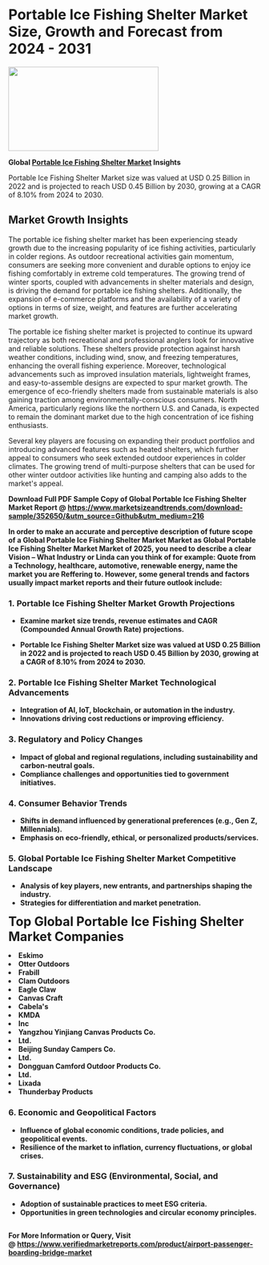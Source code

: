 <H1>Portable Ice Fishing Shelter Market Size, Growth and Forecast from 2024 - 2031</H1><img class="aligncenter size-medium wp-image-584254" src="https://thirdeyenews.in/wp-content/uploads/2024/09/Global-Market-Research-300x168.jpeg" alt="" width="300" height="168" /><p><strong>Global&nbsp;<a href="https://www.marketsizeandtrends.com/download-sample/352650/&amp;utm_source=Github&utm_medium=216">Portable Ice Fishing Shelter Market</a> Insights</strong></p><p>Portable Ice Fishing Shelter Market size was valued at USD 0.25 Billion in 2022 and is projected to reach USD 0.45 Billion by 2030, growing at a CAGR of 8.10% from 2024 to 2030.</p><p><h2>Market Growth Insights</h2> <p>The portable ice fishing shelter market has been experiencing steady growth due to the increasing popularity of ice fishing activities, particularly in colder regions. As outdoor recreational activities gain momentum, consumers are seeking more convenient and durable options to enjoy ice fishing comfortably in extreme cold temperatures. The growing trend of winter sports, coupled with advancements in shelter materials and design, is driving the demand for portable ice fishing shelters. Additionally, the expansion of e-commerce platforms and the availability of a variety of options in terms of size, weight, and features are further accelerating market growth.</p> <p><strong></strong></p> <p>The portable ice fishing shelter market is projected to continue its upward trajectory as both recreational and professional anglers look for innovative and reliable solutions. These shelters provide protection against harsh weather conditions, including wind, snow, and freezing temperatures, enhancing the overall fishing experience. Moreover, technological advancements such as improved insulation materials, lightweight frames, and easy-to-assemble designs are expected to spur market growth. The emergence of eco-friendly shelters made from sustainable materials is also gaining traction among environmentally-conscious consumers. North America, particularly regions like the northern U.S. and Canada, is expected to remain the dominant market due to the high concentration of ice fishing enthusiasts.</p> <p>Several key players are focusing on expanding their product portfolios and introducing advanced features such as heated shelters, which further appeal to consumers who seek extended outdoor experiences in colder climates. The growing trend of multi-purpose shelters that can be used for other winter outdoor activities like hunting and camping also adds to the market's appeal.</p> <p><strong></p><p><span class=""><strong>Download Full PDF Sample Copy of Global Portable Ice Fishing Shelter Market Report</strong> @ <a href="https://www.marketsizeandtrends.com/download-sample/352650/&amp;utm_source=Github&utm_medium=216" target="_blank">https://www.marketsizeandtrends.com/download-sample/352650/&amp;utm_source=Github&utm_medium=216</a></span></p><p>In order to make an accurate and perceptive description of future scope of a Global&nbsp;Portable Ice Fishing Shelter Market Market as Global&nbsp;Portable Ice Fishing Shelter Market Market of 2025, you need to describe a clear Vision &ndash; What Industry or Linda can you think of for example: Quote from a Technology, healthcare, automotive, renewable energy, name the market you are Reffering to. However, some general trends and factors usually impact market reports and their future outlook include:</p><h3>1.&nbsp;<strong>Portable Ice Fishing Shelter Market Growth Projections</strong></h3><ul><li>Examine market size trends, revenue estimates and CAGR (Compounded Annual Growth Rate) projections.</li><li><p>Portable Ice Fishing Shelter Market size was valued at USD 0.25 Billion in 2022 and is projected to reach USD 0.45 Billion by 2030, growing at a CAGR of 8.10% from 2024 to 2030.</p></li></ul><h3>2.&nbsp;<strong>Portable Ice Fishing Shelter Market Technological Advancements</strong></h3><ul><li>Integration of AI, IoT, blockchain, or automation in the industry.</li><li>Innovations driving cost reductions or improving efficiency.</li></ul><h3>3.&nbsp;<strong>Regulatory and Policy Changes</strong></h3><ul><li>Impact of global and regional regulations, including sustainability and carbon-neutral goals.</li><li>Compliance challenges and opportunities tied to government initiatives.</li></ul><h3>4.&nbsp;<strong>Consumer Behavior Trends</strong></h3><ul><li>Shifts in demand influenced by generational preferences (e.g., Gen Z, Millennials).</li><li>Emphasis on eco-friendly, ethical, or personalized products/services.</li></ul><h3>5.&nbsp;<strong>Global Portable Ice Fishing Shelter Market Competitive Landscape</strong></h3><ul><li>Analysis of key players, new entrants, and partnerships shaping the industry.</li><li>Strategies for differentiation and market penetration.</li></ul><p data-pm-slice="1 1 []"><span style="color: inherit; font-family: inherit; font-size: 25px;">Top Global Portable Ice Fishing Shelter Market Companies</span></p><div class="" data-test-id=""><p><li>Eskimo</li><li> Otter Outdoors</li><li> Frabill</li><li> Clam Outdoors</li><li> Eagle Claw</li><li> Canvas Craft</li><li> Cabela's</li><li> KMDA</li><li> Inc</li><li> Yangzhou Yinjiang Canvas Products Co.</li><li> Ltd.</li><li> Beijing Sunday Campers Co.</li><li> Ltd.</li><li> Dongguan Camford Outdoor Products Co.</li><li> Ltd.</li><li> Lixada</li><li> Thunderbay Products</li></p></div><h3>6.&nbsp;<strong>Economic and Geopolitical Factors</strong></h3><ul><li>Influence of global economic conditions, trade policies, and geopolitical events.</li><li>Resilience of the market to inflation, currency fluctuations, or global crises.</li></ul><h3>7.&nbsp;<strong>Sustainability and ESG (Environmental, Social, and Governance)</strong></h3><ul><li>Adoption of sustainable practices to meet ESG criteria.</li><li>Opportunities in green technologies and circular economy principles.</li></ul><h2><strong style="font-size: 14px;">For More Information or Query, Visit @&nbsp;</strong><a style="background-color: #ffffff; font-size: 14px;" href="https://www.marketsizeandtrends.com/report/portable-ice-fishing-shelter-market/" target="_blank">https://www.verifiedmarketreports.com/product/airport-passenger-boarding-bridge-market</a></h2>
